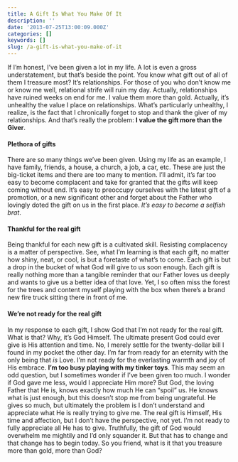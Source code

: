 ```yaml
---
title: A Gift Is What You Make Of It
description: ''
date: '2013-07-25T13:00:09.000Z'
categories: []
keywords: []
slug: /a-gift-is-what-you-make-of-it
---
```

If I’m honest, I’ve been given a lot in my life. A lot is even a gross understatement, but that’s beside the point. You know what gift out of all of them I treasure most? It’s relationships. For those of you who don’t know me or know me well, relational strife will ruin my day. Actually, relationships have ruined weeks on end for me. I value them more than gold. Actually, it’s unhealthy the value I place on relationships. What’s particularly unhealthy, I realize, is the fact that I chronically forget to stop and thank the giver of my relationships. And that’s really the problem: **I value the gift more than the Giver**.
#### Plethora of gifts
There are so many things we’ve been given. Using my life as an example, I have family, friends, a house, a church, a job, a car, etc. These are just the big-ticket items and there are too many to mention. I’ll admit, it’s far too easy to become complacent and take for granted that the gifts will keep coming without end. It’s easy to preoccupy ourselves with the latest gift of a promotion, or a new significant other and forget about the Father who lovingly doted the gift on us in the first place. _It’s easy to become a selfish brat_.
#### Thankful for the real gift
Being thankful for each new gift is a cultivated skill. Resisting complacency is a matter of perspective. See, what I’m learning is that each gift, no matter how shiny, neat, or cool, is but a foretaste of what’s to come. Each gift is but a drop in the bucket of what God will give to us soon enough. Each gift is really nothing more than a tangible reminder that our Father loves us deeply and wants to give us a better idea of that love. Yet, I so often miss the forest for the trees and content myself playing with the box when there’s a brand new fire truck sitting there in front of me.
#### We’re not ready for the real gift
In my response to each gift, I show God that I’m not ready for the real gift. What is that? Why, it’s God Himself. The ultimate present God could ever give is His attention and time. No, I merely settle for the twenty-dollar bill I found in my pocket the other day. I’m far from ready for an eternity with the only being that _is_ Love. I’m not ready for the everlasting warmth and joy of His embrace. **I’m too busy playing with my tinker toys**.
This may seem an odd question, but I sometimes wonder if I’ve been given too much. I wonder if God gave me less, would I appreciate Him more? But God, the loving Father that He is, knows exactly how much He can “spoil” us. He knows what is just enough, but this doesn’t stop me from being ungrateful. He gives so much, but ultimately the problem is I don’t understand and appreciate what He is really trying to give me. The real gift is Himself, His time and affection, but I don’t have the perspective, not yet. I’m not ready to fully appreciate all He has to give. Truthfully, the gift of God would overwhelm me mightily and I’d only squander it. But that has to change and that change has to begin today. So you friend, what is it that you treasure more than gold, more than God?
